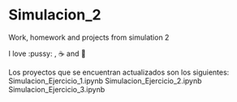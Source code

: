 # Simulacion_2
Work, homework and projects from simulation 2 

I love :pussy: , :coffee: and :pizza:

Los proyectos que se encuentran actualizados son los siguientes:
  Simulacion_Ejercicio_1.ipynb
  Simulacion_Ejercicio_2.ipynb
  Simulacion_Ejercicio_3.ipynb
